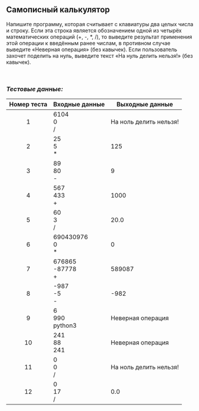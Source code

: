 ## Самописный калькулятор

Напишите программу, которая считывает с клавиатуры два целых числа и строку.
Если эта строка является обозначением одной из четырёх математических операций (+, -, *, /),
то выведите результат применения этой операции к введённым ранее числам,
в противном случае выведите «Неверная операция» (без кавычек).
Если пользователь захочет поделить на нуль, выведите текст «На нуль делить нельзя!» (без кавычек).

<br>

### *Тестовые данные:*

| Номер теста | Входные данные        | Выходные данные        |
|:-----------:|-----------------------|------------------------|
|      1      | 6104<br>0<br>/        | На ноль делить нельзя! |
|      2      | 25<br>5<br>*          | 125                    |
|      3      | 89<br>80<br>-         | 9                      |
|      4      | 567<br>433<br>+       | 1000                   |
|      5      | 60<br>3<br>/          | 20.0                   |
|      6      | 690430976<br>0<br>*   | 0                      |
|      7      | 676865<br>-87778<br>+ | 589087                 |
|      8      | -987<br>-5<br>-       | -982                   |
|      9      | 6<br>990<br>python3   | Неверная операция      |
|     10      | 241<br>88<br>241      | Неверная операция      |
|     11      | 0<br>0<br>/           | На ноль делить нельзя! |
|     12      | 0<br>17<br>/          | 0.0                    |